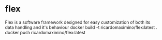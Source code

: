 # flex
Flex is a software framework designed for easy customization of both its data handling and it's behaviour
docker build -t ricardomaximino/flex:latest .
docker push ricardomaximino/flex:latest